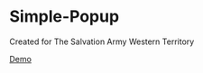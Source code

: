 # Simple-Popup
<p>Created for The Salvation Army Western Territory</p>
<a href="http://somedayicarus.github.io/Simple-Popup/">Demo</a>
